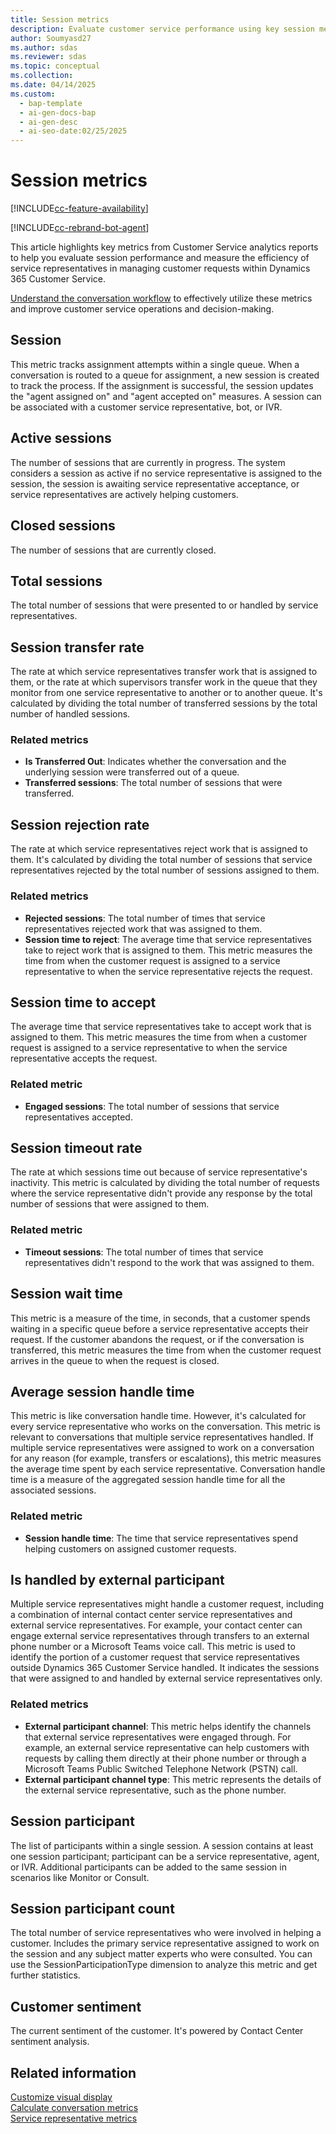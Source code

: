 ```yaml
---
title: Session metrics
description: Evaluate customer service performance using key session metrics like active sessions, transfer rates, and handle times to enhance efficiency and decision-making.
author: Soumyasd27
ms.author: sdas
ms.reviewer: sdas
ms.topic: conceptual
ms.collection:
ms.date: 04/14/2025
ms.custom:
  - bap-template
  - ai-gen-docs-bap
  - ai-gen-desc
  - ai-seo-date:02/25/2025
---
```


# Session metrics

[!INCLUDE[cc-feature-availability](../../includes/cc-feature-availability.md)]

[!INCLUDE[cc-rebrand-bot-agent](../../includes/cc-rebrand-bot-agent.md)]

This article highlights key metrics from Customer Service analytics reports to help you evaluate session performance and measure the efficiency of service representatives in managing customer requests within Dynamics 365 Customer Service.

[Understand the conversation workflow](overview-analytics-data-model.md#understand-the-conversation-workflow) to effectively utilize these metrics and improve customer service operations and decision-making.

## Session

This metric tracks assignment attempts within a single queue. When a conversation is routed to a queue for assignment, a new session is created to track the process. If the assignment is successful, the session updates the "agent assigned on" and "agent accepted on" measures. A session can be associated with a customer service representative, bot, or IVR.

## Active sessions

The number of sessions that are currently in progress. The system considers a session as active if no service representative is assigned to the session, the session is awaiting service representative acceptance, or service representatives are actively helping customers.

## Closed sessions

The number of sessions that are currently closed.

## Total sessions

The total number of sessions that were presented to or handled by service representatives.

## Session transfer rate

The rate at which service representatives transfer work that is assigned to them, or the rate at which supervisors transfer work in the queue that they monitor from one service representative to another or to another queue. It's calculated by dividing the total number of transferred sessions by the total number of handled sessions.

### Related metrics

- **Is Transferred Out**: Indicates whether the conversation and the underlying session were transferred out of a queue.
- **Transferred sessions**: The total number of sessions that were transferred.

## Session rejection rate

The rate at which service representatives reject work that is assigned to them. It's calculated by dividing the total number of sessions that service representatives rejected by the total number of sessions assigned to them.

### Related metrics

- **Rejected sessions**: The total number of times that service representatives rejected work that was assigned to them.
- **Session time to reject**: The average time that service representatives take to reject work that is assigned to them. This metric measures the time from when the customer request is assigned to a service representative to when the service representative rejects the request.

## Session time to accept

The average time that service representatives take to accept work that is assigned to them. This metric measures the time from when a customer request is assigned to a service representative to when the service representative accepts the request.

### Related metric

- **Engaged sessions**: The total number of sessions that service representatives accepted.

## Session timeout rate

The rate at which sessions time out because of service representative's inactivity. This metric is calculated by dividing the total number of requests where the service representative didn't provide any response by the total number of sessions that were assigned to them.

### Related metric

- **Timeout sessions**: The total number of times that service representatives didn't respond to the work that was assigned to them.

## Session wait time

This metric is a measure of the time, in seconds, that a customer spends waiting in a specific queue before a service representative accepts their request. If the customer abandons the request, or if the conversation is transferred, this metric measures the time from when the customer request arrives in the queue to when the request is closed.

## Average session handle time

This metric is like conversation handle time. However, it's calculated for every service representative who works on the conversation. This metric is relevant to conversations that multiple service representatives handled. If multiple service representatives were assigned to work on a conversation for any reason (for example, transfers or escalations), this metric measures the average time spent by each service representative. Conversation handle time is a measure of the aggregated session handle time for all the associated sessions.

### Related metric

- **Session handle time**: The time that service representatives spend helping customers on assigned customer requests.

## Is handled by external participant

Multiple service representatives might handle a customer request, including a combination of internal contact center service representatives and external service representatives. For example, your contact center can engage external service representatives through transfers to an external phone number or a Microsoft Teams voice call. This metric is used to identify the portion of a customer request that service representatives outside Dynamics 365 Customer Service handled. It indicates the sessions that were assigned to and handled by external service representatives only.

### Related metrics

- **External participant channel**: This metric helps identify the channels that external service representatives were engaged through. For example, an external service representative can help customers with requests by calling them directly at their phone number or through a Microsoft Teams Public Switched Telephone Network (PSTN) call.
- **External participant channel type**: This metric represents the details of the external service representative, such as the phone number.

## Session participant

The list of participants within a single session. A session contains at least one session participant; participant can be a service representative, agent, or IVR. Additional participants can be added to the same session in scenarios like Monitor or Consult.


## Session participant count

The total number of service representatives who were involved in helping a customer. Includes the primary service representative assigned to work on the session and any subject matter experts who were consulted. You can use the SessionParticipationType dimension to analyze this metric and get further statistics.

## Customer sentiment

The current sentiment of the customer. It's powered by Contact Center sentiment analysis.

## Related information

[Customize visual display](customize-reports.md#customize-visual-display)  
[Calculate conversation metrics](../develop/calculate-conversation-metrics.md#calculate-conversation-metrics)  
[Service representative metrics](service-rep-metrics.md#service-representative-metrics)